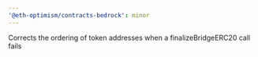 ```yaml
---
'@eth-optimism/contracts-bedrock': minor
---
```


Corrects the ordering of token addresses when a finalizeBridgeERC20 call fails
